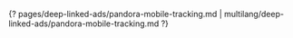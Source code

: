 {? pages/deep-linked-ads/pandora-mobile-tracking.md | multilang/deep-linked-ads/pandora-mobile-tracking.md ?}
